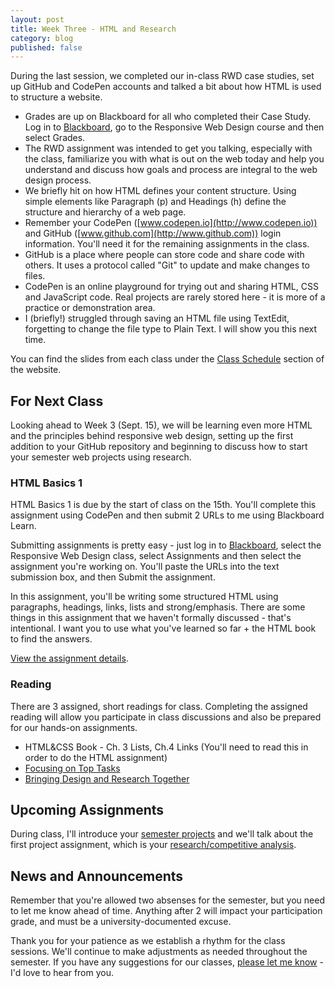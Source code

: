 ```yaml
---
layout: post
title: Week Three - HTML and Research
category: blog
published: false
---
```


During the last session, we completed our in-class RWD case studies, set up GitHub and CodePen accounts and talked a bit about how HTML is used to structure a website.  

* Grades are up on Blackboard for all who completed their Case Study.  Log in to [Blackboard](http://learn.kent.edu), go to the Responsive Web Design course and then select Grades.
* The RWD assignment was intended to get you talking, especially with the class, familiarize you with what is out on the web today and help you understand and discuss how goals and process are integral to the web design process.
* We briefly hit on how HTML defines your content structure.  Using simple elements like Paragraph (p) and Headings (h) define the structure and hierarchy of a web page.
* Remember your CodePen ([www.codepen.io](http://www.codepen.io)) and GitHub ([www.github.com](http://www.github.com)) login information.  You'll need it for the remaining assignments in the class.
* GitHub is a place where people can store code and share code with others.  It uses a protocol called "Git" to update and make changes to files.
* CodePen is an online playground for trying out and sharing HTML, CSS and JavaScript code.  Real projects are rarely stored here - it is more of a practice or demonstration area.
* I (briefly!) struggled through saving an HTML file using TextEdit, forgetting to change the file type to Plain Text.  I will show you this next time.

You can find the slides from each class under the [Class Schedule](http://rwdkent.com/class/schedule/) section of the website.

## For Next Class

Looking ahead to Week 3 (Sept. 15), we will be learning even more HTML and the principles behind responsive web design, setting up the first addition to your GitHub repository and beginning to discuss how to start your semester web projects using research.

### HTML Basics 1

HTML Basics 1 is due by the start of class on the 15th.  You'll complete this assignment using CodePen and then submit 2 URLs to me using Blackboard Learn.  

Submitting assignments is pretty easy - just log in to [Blackboard](http://learn.kent.edu), select the Responsive Web Design class, select Assignments and then select the assignment you're working on.  You'll paste the URLs into the text submission box, and then Submit the assignment.

In this assignment, you'll be writing some structured HTML using paragraphs, headings, links, lists and strong/emphasis.  There are some things in this assignment that we haven't formally discussed - that's intentional.  I want you to use what you've learned so far + the HTML book to find the answers.

[View the assignment details](http://rwdkent.com/class/assignments/html/).

### Reading

There are 3 assigned, short readings for class.  Completing the assigned reading will allow you participate in class discussions and also be prepared for our hands-on assignments.

* HTML&CSS Book - Ch. 3 Lists, Ch.4 Links (You'll need to read this in order to do the HTML assignment)
* [Focusing on Top Tasks](http://alistapart.com/article/what-really-matters-focusing-on-top-tasks)
* [Bringing Design and Research Together](https://24ways.org/2013/bringing-design-and-research-closer-together/)

## Upcoming Assignments

During class, I'll introduce your [semester projects](http://rwdkent.com/class/assignments/project-summary.html) and we'll talk about the first project assignment, which is your [research/competitive analysis](http://rwdkent.com/class/assignments/research).

## News and Announcements

Remember that you're allowed two absenses for the semester, but you need to let me know ahead of time.  Anything after 2 will impact your participation grade, and must be a university-documented excuse.

Thank you for your patience as we establish a rhythm for the class sessions. We'll continue to make adjustments as needed throughout the semester.  If you have any suggestions for our classes, [please let me know](mailto:challahan@ideabasekent.com) - I'd love to hear from you.

